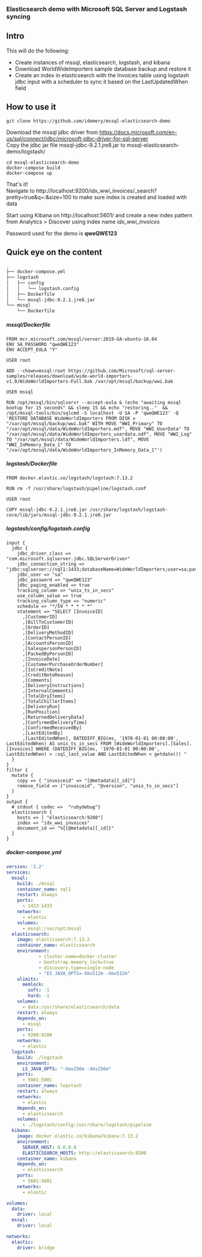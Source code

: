 ### Elasticsearch demo with Microsoft SQL Server and Logstash syncing

## Intro

This will do the following:
- Create instances of mssql, elasticsearch, logstash, and kibana
- Download WorldWideImporters sample database backup and restore it
- Create an index in elasticsearch with the Invoices table using logstash jdbc input with a scheduler to sync it based on the LastUpdatedWhen field

## How to use it
```console
git clone https://github.com/idemery/mssql-elasticsearch-demo
```

Download the mssql jdbc driver from https://docs.microsoft.com/en-us/sql/connect/jdbc/microsoft-jdbc-driver-for-sql-server  
Copy the jdbc jar file mssql-jdbc-9.2.1.jre8.jar to mssql-elasticsearch-demo/logstash/ 
```console
cd mssql-elasticsearch-demo
docker-compose build
docker-compose up
```

That's it!  
Navigate to http://localhost:9200/idx_wwi_invoices/_search?pretty=true&q=*:*&size=100 to make sure index is created and loaded with data  

Start using Kibana on http://localhost:5601/ and create a new index pattern from Analytics > Discover using index name *idx_wwi_invoices*



Password used for the demo is **qweQWE123** 

## Quick eye on the content

```bash
.
├── docker-compose.yml
├── logstash
│   ├── config
│   │   └── logstash.config
│   ├── Dockerfile
│   └── mssql-jdbc-9.2.1.jre8.jar
└── mssql
    └── Dockerfile
```
##### mssql/Dockerfile
```
FROM mcr.microsoft.com/mssql/server:2019-GA-ubuntu-16.04
ENV SA_PASSWORD "qweQWE123"
ENV ACCEPT_EULA "Y"

USER root 

ADD --chown=mssql:root https://github.com/Microsoft/sql-server-samples/releases/download/wide-world-importers-v1.0/WideWorldImporters-Full.bak /var/opt/mssql/backup/wwi.bak

USER mssql

RUN /opt/mssql/bin/sqlservr --accept-eula & (echo "awaiting mssql bootup for 15 seconds" && sleep 15 && echo "restoring.."  && /opt/mssql-tools/bin/sqlcmd -S localhost -U SA -P 'qweQWE123' -Q 'RESTORE DATABASE WideWorldImporters FROM DISK = "/var/opt/mssql/backup/wwi.bak" WITH MOVE "WWI_Primary" TO "/var/opt/mssql/data/WideWorldImporters.mdf", MOVE "WWI_UserData" TO "/var/opt/mssql/data/WideWorldImporters_userdata.ndf", MOVE "WWI_Log" TO "/var/opt/mssql/data/WideWorldImporters.ldf", MOVE "WWI_InMemory_Data_1" TO "/var/opt/mssql/data/WideWorldImporters_InMemory_Data_1"')

```

##### logstash/Dockerfile
```
FROM docker.elastic.co/logstash/logstash:7.13.2

RUN rm -f /usr/share/logstash/pipeline/logstash.conf

USER root 

COPY mssql-jdbc-9.2.1.jre8.jar /usr/share/logstash/logstash-core/lib/jars/mssql-jdbc-9.2.1.jre8.jar
```

##### logstash/config/logstash.config
```
input {
  jdbc {
    jdbc_driver_class => "com.microsoft.sqlserver.jdbc.SQLServerDriver"
    jdbc_connection_string => "jdbc:sqlserver://sql1:1433;databaseName=WideWorldImporters;user=sa;password=qweQWE123"
    jdbc_user => "sa"
    jdbc_password => "qweQWE123"
    jdbc_paging_enabled => true
    tracking_column => "unix_ts_in_secs"
    use_column_value => true
    tracking_column_type => "numeric"
    schedule => "*/59 * * * * *"
    statement => "SELECT [InvoiceID]
      ,[CustomerID]
      ,[BillToCustomerID]
      ,[OrderID]
      ,[DeliveryMethodID]
      ,[ContactPersonID]
      ,[AccountsPersonID]
      ,[SalespersonPersonID]
      ,[PackedByPersonID]
      ,[InvoiceDate]
      ,[CustomerPurchaseOrderNumber]
      ,[IsCreditNote]
      ,[CreditNoteReason]
      ,[Comments]
      ,[DeliveryInstructions]
      ,[InternalComments]
      ,[TotalDryItems]
      ,[TotalChillerItems]
      ,[DeliveryRun]
      ,[RunPosition]
      ,[ReturnedDeliveryData]
      ,[ConfirmedDeliveryTime]
      ,[ConfirmedReceivedBy]
      ,[LastEditedBy]
      ,[LastEditedWhen], DATEDIFF_BIG(ms, '1970-01-01 00:00:00', LastEditedWhen) AS unix_ts_in_secs FROM [WideWorldImporters].[Sales].[Invoices] WHERE (DATEDIFF_BIG(ms, '1970-01-01 00:00:00', LastEditedWhen) > :sql_last_value AND LastEditedWhen < getdate()) "
  }
}
filter {
  mutate {
    copy => { "invoiceid" => "[@metadata][_id]"}
    remove_field => ["invoiceid", "@version", "unix_ts_in_secs"]
  }
}
output {
  # stdout { codec =>  "rubydebug"}
  elasticsearch {
    hosts => [ "elasticsearch:9200"]
    index => "idx_wwi_invoices"
    document_id => "%{[@metadata][_id]}"
  }
}
```

##### docker-compose.yml
```yaml
version: '2.2'
services:
  mssql:
    build: ./mssql
    container_name: sql1
    restart: always
    ports:
      - 1433:1433
    networks:
      - elastic
    volumes:
      - mssql:/var/opt/mssql
  elasticsearch:
    image: elasticsearch:7.13.2
    container_name: elasticsearch
    environment:
            - cluster.name=docker-cluster
            - bootstrap.memory_lock=true
            - discovery.type=single-node
            - "ES_JAVA_OPTS=-Xms512m -Xmx512m"
    ulimits:
      memlock:
        soft: -1
        hard: -1
    volumes:
      - data:/usr/share/elasticsearch/data
    restart: always
    depends_on:
      - mssql
    ports:
      - 9200:9200
    networks:
      - elastic
  logstash:
    build: ./logstash
    environment:
      LS_JAVA_OPTS: "-Xmx256m -Xms256m"
    ports:
      - 5001:5001
    container_name: logstash
    restart: always
    networks:
      - elastic
    depends_on:
      - elasticsearch
    volumes:
      - ./logstash/config:/usr/share/logstash/pipeline
  kibana:
    image: docker.elastic.co/kibana/kibana:7.13.2
    environment:
      SERVER_HOST: 0.0.0.0
      ELASTICSEARCH_HOSTS: http://elasticsearch:9200
    container_name: kibana
    depends_on:
      - elasticsearch
    ports:
      - 5601:5601
    networks:
      - elastic

volumes:
  data:
    driver: local
  mssql:
    driver: local

networks:
  elastic:
    driver: bridge
```
